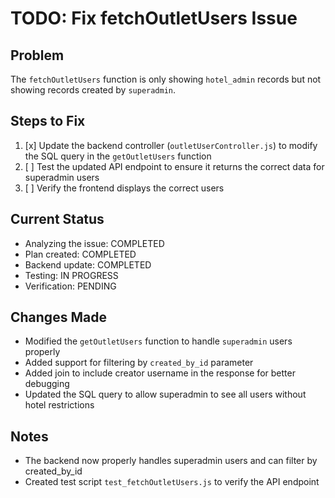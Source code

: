 # TODO: Fix fetchOutletUsers Issue

## Problem
The `fetchOutletUsers` function is only showing `hotel_admin` records but not showing records created by `superadmin`.

## Steps to Fix

1. [x] Update the backend controller (`outletUserController.js`) to modify the SQL query in the `getOutletUsers` function
2. [ ] Test the updated API endpoint to ensure it returns the correct data for superadmin users
3. [ ] Verify the frontend displays the correct users

## Current Status
- Analyzing the issue: COMPLETED
- Plan created: COMPLETED
- Backend update: COMPLETED
- Testing: IN PROGRESS
- Verification: PENDING

## Changes Made
- Modified the `getOutletUsers` function to handle `superadmin` users properly
- Added support for filtering by `created_by_id` parameter
- Added join to include creator username in the response for better debugging
- Updated the SQL query to allow superadmin to see all users without hotel restrictions

## Notes
- The backend now properly handles superadmin users and can filter by created_by_id
- Created test script `test_fetchOutletUsers.js` to verify the API endpoint
